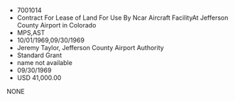 * 7001014
* Contract For Lease of Land For Use By Ncar Aircraft FacilityAt Jefferson County Airport in Colorado
* MPS,AST
* 10/01/1969,09/30/1969
* Jeremy Taylor, Jefferson County Airport Authority
* Standard Grant
*   name not available
* 09/30/1969
* USD 41,000.00

NONE